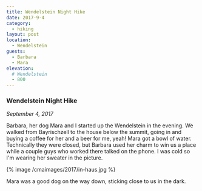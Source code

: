 ```yaml
---
title: Wendelstein Night Hike
date: 2017-9-4
category:
  - hiking
layout: post
location:
  - Wendelstein
guests:
  - Barbara
  - Mara
elevation:
  # Wendelstein
  - 800
---
```


### Wendelstein Night Hike

_September 4, 2017_

Barbara, her dog Mara and I started up the Wendelstein in the evening.
We walked from Bayrischzell to the house below the summit, going in
and buying a coffee for her and a beer for me, yeah! Mara got a
bowl of water. Technically they were closed, but Barbara used her
charm to win us a place while a couple guys who worked there talked
on the phone. I was cold so I'm wearing her sweater in the picture.

{% image /cmaimages/2017/in-haus.jpg %}

Mara was a good dog on the way down, sticking close to us in the dark.
